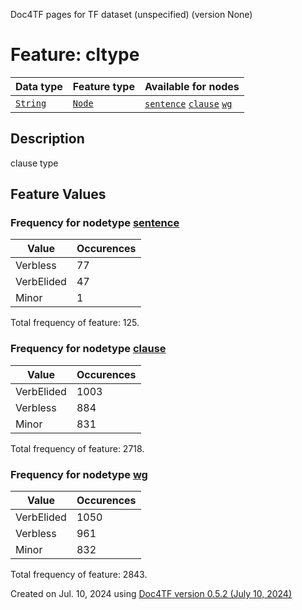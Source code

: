 Doc4TF pages for TF dataset (unspecified) (version None)
# Feature: cltype
Data type|Feature type|Available for nodes
---|---|---
[`String`](featuresbydatatype.md#string)|[`Node`](featuresbytype.md#node)| [`sentence`](featuresbynodetype.md#sentence)  [`clause`](featuresbynodetype.md#clause)  [`wg`](featuresbynodetype.md#wg) 
## Description
clause type
## Feature Values
### Frequency for nodetype [sentence](featuresbynodetype.md#sentence)
Value|Occurences
---|---
Verbless|77
VerbElided|47
Minor|1

Total frequency of feature: 125.
 ### Frequency for nodetype [clause](featuresbynodetype.md#clause)
Value|Occurences
---|---
VerbElided|1003
Verbless|884
Minor|831

Total frequency of feature: 2718.
 ### Frequency for nodetype [wg](featuresbynodetype.md#wg)
Value|Occurences
---|---
VerbElided|1050
Verbless|961
Minor|832

Total frequency of feature: 2843.
  

Created on Jul. 10, 2024 using [Doc4TF version 0.5.2 (July 10, 2024)](https://github.com/tonyjurg/Doc4TF/blob/main/CreateFeatureDoc.ipynb) 